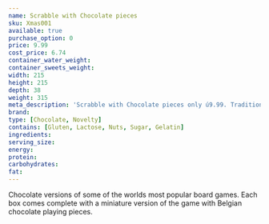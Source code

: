 ```yaml
---
name: Scrabble with Chocolate pieces
sku: Xmas001
available: true
purchase_option: 0
price: 9.99
cost_price: 6.74
container_water_weight: 
container_sweets_weight: 
width: 215
height: 215
depth: 38
weight: 315
meta_description: 'Scrabble with Chocolate pieces only ú9.99. Traditional sweets and more at Humbugs Confectionery Store. Specialists in satisfying your sweet tooth!'
brand: 
type: [Chocolate, Novelty]
contains: [Gluten, Lactose, Nuts, Sugar, Gelatin]
ingredients: 
serving_size: 
energy: 
protein: 
carbohydrates: 
fat: 
---
```

Chocolate versions of some of the worlds most popular board games. Each box comes complete with a miniature version of the game with Belgian chocolate playing pieces. 